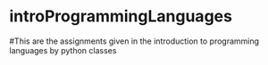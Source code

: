 # introProgrammingLanguages
#This are the assignments given in the introduction to programming languages by python classes 
